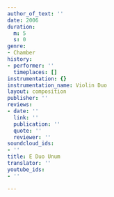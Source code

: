 ```yaml
---
author_of_text: ''
date: 2006
duration:
  m: 5
  s: 0
genre:
- Chamber
history:
- performer: ''
  timeplaces: []
instrumentation: {}
instrumentation_name: Violin Duo
layout: composition
publisher: ''
reviews:
- date: ''
  link: ''
  publication: ''
  quote: ''
  reviewer: ''
soundcloud_ids:
- ''
title: E Duo Unum
translator: ''
youtube_ids:
- ''

---
```

